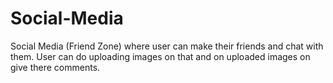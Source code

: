 # Social-Media
Social Media (Friend Zone) where user can make their friends and chat with them. User can do uploading images on that and on uploaded images on give there comments.
